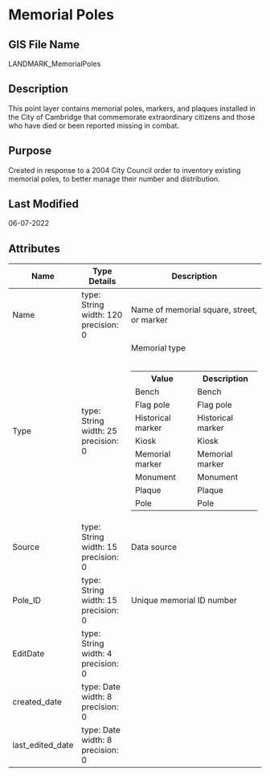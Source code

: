 # Memorial Poles
## GIS File Name
LANDMARK_MemorialPoles
## Description
<DIV STYLE="text-align:Left;"><DIV><DIV><P><SPAN>This point layer contains memorial poles, markers, and plaques installed in the City of Cambridge that commemorate extraordinary citizens and those who have died or been reported missing in combat.</SPAN></P></DIV></DIV></DIV>

## Purpose
Created in response to a 2004 City Council order to inventory existing memorial poles, to better manage their number and distribution.
## Last Modified
06-07-2022
## Attributes
|Name|Type Details|Description|
|----|------------|-----------|
|Name|type: String<br/>width: 120<br/>precision: 0|Name of memorial square, street, or marker|
|Type|type: String<br/>width: 25<br/>precision: 0|Memorial type<br/><br /><table><tr><th style="font-weight:bold;">Value</th><th style="font-weight:bold;">Description</th></tr><tr><td>Bench</td><td>Bench</td></tr><tr><td>Flag pole</td><td>Flag pole</td></tr><tr><td>Historical marker</td><td>Historical marker</td></tr><tr><td>Kiosk</td><td>Kiosk</td></tr><tr><td>Memorial marker</td><td>Memorial marker</td></tr><tr><td>Monument</td><td>Monument</td></tr><tr><td>Plaque</td><td>Plaque</td></tr><tr><td>Pole</td><td>Pole</td></tr></table>|
|Source|type: String<br/>width: 15<br/>precision: 0|Data source|
|Pole_ID|type: String<br/>width: 15<br/>precision: 0|Unique memorial ID number|
|EditDate|type: String<br/>width: 4<br/>precision: 0||
|created_date|type: Date<br/>width: 8<br/>precision: 0||
|last_edited_date|type: Date<br/>width: 8<br/>precision: 0||
